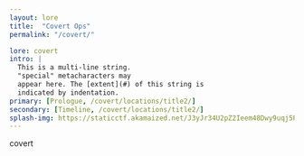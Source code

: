 ```yaml
---
layout: lore
title:  "Covert Ops"
permalink: "/covert/"

lore: covert
intro: |
  This is a multi-line string.
  "special" metacharacters may
  appear here. The [extent](#) of this string is
  indicated by indentation.
primary: [Prologue, /covert/locations/title2/]
secondary: [Timeline, /covert/locations/title2/]
splash-img: https://staticctf.akamaized.net/J3yJr34U2pZ2Ieem48Dwy9uqj5PNUQTn/2NQaKN0F934X80mogtAx67/861d078e75c3946ab09e2a9858b894e9/GRB_WMA_slide.jpg
---
```

covert
